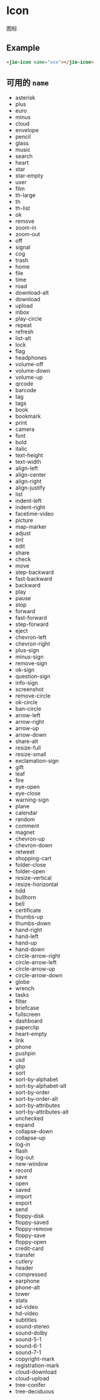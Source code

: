 # Icon

图标

## Example

```html
<jie-icon name="xxx"></jie-icon>
```

## 可用的 `name`

* asterisk
* plus
* euro
* minus
* cloud
* envelope
* pencil
* glass
* music
* search
* heart
* star
* star-empty
* user
* film
* th-large
* th
* th-list
* ok
* remove
* zoom-in
* zoom-out
* off
* signal
* cog
* trash
* home
* file
* time
* road
* download-alt
* download
* upload
* inbox
* play-circle
* repeat
* refresh
* list-alt
* lock
* flag
* headphones
* volume-off
* volume-down
* volume-up
* qrcode
* barcode
* tag
* tags
* book
* bookmark
* print
* camera
* font
* bold
* italic
* text-height
* text-width
* align-left
* align-center
* align-right
* align-justify
* list
* indent-left
* indent-right
* facetime-video
* picture
* map-marker
* adjust
* tint
* edit
* share
* check
* move
* step-backward
* fast-backward
* backward
* play
* pause
* stop
* forward
* fast-forward
* step-forward
* eject
* chevron-left
* chevron-right
* plus-sign
* minus-sign
* remove-sign
* ok-sign
* question-sign
* info-sign
* screenshot
* remove-circle
* ok-circle
* ban-circle
* arrow-left
* arrow-right
* arrow-up
* arrow-down
* share-alt
* resize-full
* resize-small
* exclamation-sign
* gift
* leaf
* fire
* eye-open
* eye-close
* warning-sign
* plane
* calendar
* random
* comment
* magnet
* chevron-up
* chevron-down
* retweet
* shopping-cart
* folder-close
* folder-open
* resize-vertical
* resize-horizontal
* hdd
* bullhorn
* bell
* certificate
* thumbs-up
* thumbs-down
* hand-right
* hand-left
* hand-up
* hand-down
* circle-arrow-right
* circle-arrow-left
* circle-arrow-up
* circle-arrow-down
* globe
* wrench
* tasks
* filter
* briefcase
* fullscreen
* dashboard
* paperclip
* heart-empty
* link
* phone
* pushpin
* usd
* gbp
* sort
* sort-by-alphabet
* sort-by-alphabet-alt
* sort-by-order
* sort-by-order-alt
* sort-by-attributes
* sort-by-attributes-alt
* unchecked
* expand
* collapse-down
* collapse-up
* log-in
* flash
* log-out
* new-window
* record
* save
* open
* saved
* import
* export
* send
* floppy-disk
* floppy-saved
* floppy-remove
* floppy-save
* floppy-open
* credit-card
* transfer
* cutlery
* header
* compressed
* earphone
* phone-alt
* tower
* stats
* sd-video
* hd-video
* subtitles
* sound-stereo
* sound-dolby
* sound-5-1
* sound-6-1
* sound-7-1
* copyright-mark
* registration-mark
* cloud-download
* cloud-upload
* tree-conifer
* tree-deciduous
